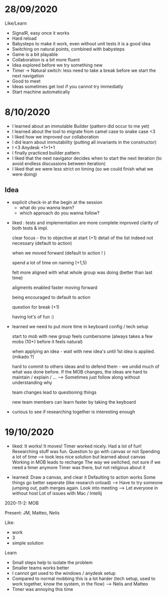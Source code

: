 # 28/09/2020

Like/Learn
- SignalR, easy once it works
- Hard reload
- Babysteps to make it work, even without unit tests it is a good idea
- Switching on natural points, combined with babysteps
- Game is a bit playable
- Collaboration is a bit more fluent
- Idea explored before we try something new
- Timer -> Natural switch: less need to take a break before we start the next navigation
- Good to meet
- Ideas sometimes get lost if you cannot try immediatly
- Start machine automatically

# 8/10/2020

- I learned about an immutable Builder (pattern did occur to me yet)
- I learned about the tool to migrate from camel case to snake case <3
- I liked how we improved our collaboration
- I did learn about immutability (putting all invariants in the constructor)
- I <3 Anydesk +1+1+1
- I finally practiced builder pattern
- I liked that the next navigator decides when to start the next iteration (to avoid endless discussions between iteration)
- I liked that we were less strict on timing (so we could finish what we were doing)

## Idea

- explicit check-in at the begin at the session 
	- what do you wanna learn?
	- which approach do you wanna follow?


* liked : 
    tests and implementation are more complete
	improved clarity of both tests & impl.

	clear focus - thx to objective at start (+1)
	    detail of the list indeed not necessary (default to action)

	when we moved forward (default to action ! )

	spend a lot of time on naming (+1,5)

	felt more aligned with what whole group was doing (better than last time)

	aligments enabled faster moving forward

	being encouraged to default to action

	question for break (+1)

	having lot's of fun :)


* learned
	we need to put more time in keyboard config / tech setup

	start to mob with new group feels cumbersome (always takes a few mobs (10+) before it feels natural)

	when applying an idea - wait with new idea's until 1st idea is applied.  (mikado ?)

	hard to commit to others ideas and to defend them - we undid much of what was done before. If the MOB changes, the ideas are hard to maintain / explain / ...
		--> Sometimes just follow along without understanding why

	team changes lead to questioning things

	new team members can learn faster by taking the keyboard

* curious 
	to see if researching together is interesting enough



# 19/10/2020

* liked:
	It works! It moves!
	Timer worked nicely.
	Had a lot of fun!
	Researching stuff was fun.
	Question to go with canvas or not
	Spending a lot of time --> took less nice solution but learned about canvas
	Working in MOB leads to recharge
	The way we switched, not sure if we need a timer anymore 
	Timer was there, but not religious about it


* learned:
	Draw a canvas, and clear it
	Defaulting to action works
	Some things go better seperate (like research onload) --> Have to try someone jumping out, path merges again.
	Look into meeting --> Let everyone in without host
	Lot of issues with Mac / Intellij


2020-11-2: MOB

Present: JM, Matteo, Nelis

Like:
+ work
+ 3
+ simple solution

Learn
- Small steps help to isolate the problem
- Smaller teams works better
- I cannot get used to the windows / anydesk setup
- Compared to normal mobbing this is a lot harder (tech setup, used to work together, know the system, in the flow) --> Nelis and Matteo
- Timer was annoying this time

